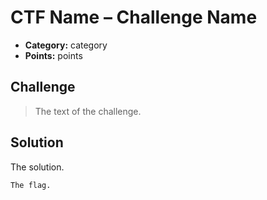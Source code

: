 # CTF Name – Challenge Name

* **Category:** category
* **Points:** points

## Challenge

> The text of 
> the challenge.

## Solution

The solution.

```
The flag.
```
